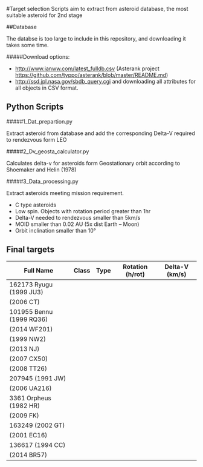 #Target selection
Scripts aim to extract from asteroid database, the most suitable asteroid for 2nd stage

##Database

The databse is too large to include in this repository, and downloading it takes some time. 

#####Download options: 

  - http://www.ianww.com/latest_fulldb.csv (Asterank project https://github.com/typpo/asterank/blob/master/README.md)
  - http://ssd.jpl.nasa.gov/sbdb_query.cgi and downloading all attributes for all objects in CSV format.

## Python Scripts

#####1_Dat_prepartion.py

Extract asteroid from database and add the corresponding Delta-V required to rendezvous form LEO

#####2_Dv_geosta_calculator.py

Calculates delta-v for asteroids form Geostationary orbit according to Shoemaker and Helin (1978)

#####3_Data_processing.py

Extract asteroids meeting mission requirement.
  -	C type asteroids 
  -	Low spin. Objects with rotation period greater than 1hr
  -	Delta-V needed to rendezvous smaller than 5km/s
  -	MOID smaller than 0.02 AU (5x dist Earth – Moon)
  -	Orbit inclination smaller than 10°


## Final targets

| Full Name                    | Class         | Type  | Rotation (h/rot)  | Delta-V (km/s)|
| -----------------------------|---------------|-------|-------------------|---------------|
| 162173 Ryugu (1999 JU3)      |               |       |                   |               |
|       (2006 CT)              |               |       |                   |               |
|101955 Bennu (1999 RQ36)      |               |       |                   |               |
|       (2014 WF201)           |               |       |                   |               |
|              (1999 NW2)      |               |       |                   |               |
|       (2013 NJ)              |               |       |                   |               |
|       (2007 CX50)            |               |       |                   |               |
|       (2008 TT26)            |               |       |                   |               |
|207945 (1991 JW)              |               |       |                   |               |
|       (2006 UA216)           |               |       |                   |               |
|  3361 Orpheus (1982 HR)      |               |       |                   |               |
|       (2009 FK)              |               |       |                   |               |
|163249 (2002 GT)              |               |       |                   |               |
|       (2001 EC16)            |               |       |                   |               |
|136617 (1994 CC)              |               |       |                   |               |
|       (2014 BR57)            |               |       |                   |               |
